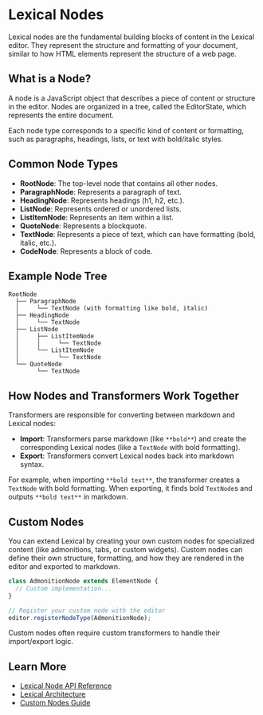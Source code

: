 # Lexical Nodes

Lexical nodes are the fundamental building blocks of content in the Lexical editor. They represent the structure and formatting of your document, similar to how HTML elements represent the structure of a web page.

## What is a Node?

A node is a JavaScript object that describes a piece of content or structure in the editor. Nodes are organized in a tree, called the EditorState, which represents the entire document.

Each node type corresponds to a specific kind of content or formatting, such as paragraphs, headings, lists, or text with bold/italic styles.

## Common Node Types

- **RootNode**: The top-level node that contains all other nodes.
- **ParagraphNode**: Represents a paragraph of text.
- **HeadingNode**: Represents headings (h1, h2, etc.).
- **ListNode**: Represents ordered or unordered lists.
- **ListItemNode**: Represents an item within a list.
- **QuoteNode**: Represents a blockquote.
- **TextNode**: Represents a piece of text, which can have formatting (bold, italic, etc.).
- **CodeNode**: Represents a block of code.

## Example Node Tree

```
RootNode
  ├── ParagraphNode
  │     └── TextNode (with formatting like bold, italic)
  ├── HeadingNode
  │     └── TextNode
  ├── ListNode
  │     ├── ListItemNode
  │     │     └── TextNode
  │     └── ListItemNode
  │           └── TextNode
  └── QuoteNode
        └── TextNode
```

## How Nodes and Transformers Work Together

Transformers are responsible for converting between markdown and Lexical nodes:

- **Import**: Transformers parse markdown (like `**bold**`) and create the corresponding Lexical nodes (like a `TextNode` with bold formatting).
- **Export**: Transformers convert Lexical nodes back into markdown syntax.

For example, when importing `**bold text**`, the transformer creates a `TextNode` with bold formatting. When exporting, it finds bold `TextNode`s and outputs `**bold text**` in markdown.

## Custom Nodes

You can extend Lexical by creating your own custom nodes for specialized content (like admonitions, tabs, or custom widgets). Custom nodes can define their own structure, formatting, and how they are rendered in the editor and exported to markdown.

```ts
class AdmonitionNode extends ElementNode {
  // Custom implementation...
}

// Register your custom node with the editor
editor.registerNodeType(AdmonitionNode);
```

Custom nodes often require custom transformers to handle their import/export logic.

## Learn More

- [Lexical Node API Reference](https://lexical.dev/docs/api/classes/lexical.Node)
- [Lexical Architecture](https://lexical.dev/docs/concepts/architecture)
- [Custom Nodes Guide](https://lexical.dev/docs/concepts/custom-nodes)

